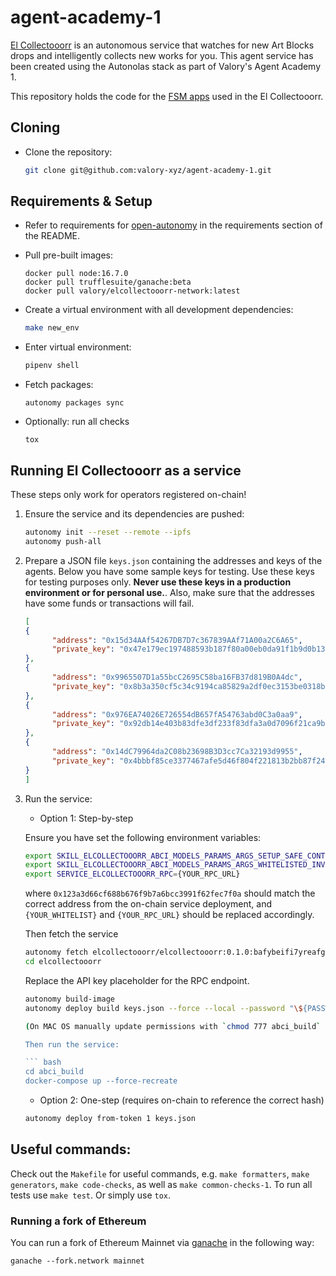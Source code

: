 
# agent-academy-1

[El Collectooorr](https://www.elcollectooorr.art/) is an autonomous service that watches for new Art Blocks drops and intelligently collects new works for you. This agent service has been created using the Autonolas stack as part of Valory's Agent Academy 1.

This repository holds the code for the [FSM apps](https://docs.autonolas.network/fsm_app_introduction) used in the El Collectooorr.

## Cloning

- Clone the repository:
    ```bash
    git clone git@github.com:valory-xyz/agent-academy-1.git
    ```

## Requirements & Setup

- Refer to requirements for [open-autonomy](https://github.com/valory-xyz/open-autonomy) in the requirements section of the README.

- Pull pre-built images:

      docker pull node:16.7.0
      docker pull trufflesuite/ganache:beta
      docker pull valory/elcollectooorr-network:latest

- Create a virtual environment with all development dependencies:

    ```bash
    make new_env
    ```

- Enter virtual environment:

    ```bash
    pipenv shell
    ```

- Fetch packages:

      autonomy packages sync

- Optionally: run all checks 

      tox
      

## Running El Collectooorr as a service

These steps only work for operators registered on-chain!

1. Ensure the service and its dependencies are pushed:
      ```bash
      autonomy init --reset --remote --ipfs
      autonomy push-all
      ```

2. Prepare a JSON file `keys.json` containing the addresses and keys of the agents. Below you have some sample keys for testing. Use these keys for testing purposes only. **Never use these keys in a production environment or for personal use.**. Also, make sure that the addresses have some funds or transactions will fail.

      ```json
      [
      {
            "address": "0x15d34AAf54267DB7D7c367839AAf71A00a2C6A65",
            "private_key": "0x47e179ec197488593b187f80a00eb0da91f1b9d0b13f8733639f19c30a34926a"
      },
      {
            "address": "0x9965507D1a55bcC2695C58ba16FB37d819B0A4dc",
            "private_key": "0x8b3a350cf5c34c9194ca85829a2df0ec3153be0318b5e2d3348e872092edffba"
      },
      {
            "address": "0x976EA74026E726554dB657fA54763abd0C3a0aa9",
            "private_key": "0x92db14e403b83dfe3df233f83dfa3a0d7096f21ca9b0d6d6b8d88b2b4ec1564e"
      },
      {
            "address": "0x14dC79964da2C08b23698B3D3cc7Ca32193d9955",
            "private_key": "0x4bbbf85ce3377467afe5d46f804f221813b2bb87f24d81f60f1fcdbf7cbf4356"
      }
      ]
      ```

3. Run the service:

      - Option 1: Step-by-step

      Ensure you have set the following environment variables:

      ```bash
      export SKILL_ELCOLLECTOOORR_ABCI_MODELS_PARAMS_ARGS_SETUP_SAFE_CONTRACT_ADDRESS=["0x123a3d66cf688b676f9b7a6bcc3991f62fec7f0a"]
      export SKILL_ELCOLLECTOOORR_ABCI_MODELS_PARAMS_ARGS_WHITELISTED_INVESTOR_ADDRESSES={YOUR_WHITELIST}
      export SERVICE_ELCOLLECTOOORR_RPC={YOUR_RPC_URL}
      ```

      where `0x123a3d66cf688b676f9b7a6bcc3991f62fec7f0a` should match the correct address from the on-chain service deployment, and `{YOUR_WHITELIST}` and `{YOUR_RPC_URL}` should be replaced accordingly.

      Then fetch the service

      ```bash
      autonomy fetch elcollectooorr/elcollectooorr:0.1.0:bafybeifi7yreafg66ibby6wsu5jnzdkx7rxumeym5blahwxnojb5fp4464 --service
      cd elcollectooorr
      ```

      Replace the API key placeholder for the RPC endpoint.

      ```bash
      autonomy build-image
      autonomy deploy build keys.json --force --local --password "\${PASSWORD}" --aev      ```

      (On MAC OS manually update permissions with `chmod 777 abci_build` and it's subfolders!)

      Then run the service:

      ``` bash
      cd abci_build
      docker-compose up --force-recreate
      ```

      - Option 2: One-step (requires on-chain to reference the correct hash)

      ```bash
      autonomy deploy from-token 1 keys.json
      ````

## Useful commands:

Check out the `Makefile` for useful commands, e.g. `make formatters`, `make generators`, `make code-checks`, as well
as `make common-checks-1`. To run all tests use `make test`. Or simply use `tox`.

### Running a fork of Ethereum

You can run a fork of Ethereum Mainnet via [ganache](https://github.com/trufflesuite/ganache) in the following way:
```
ganache --fork.network mainnet
```
